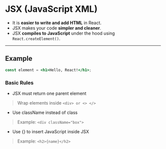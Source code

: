 # JSX (JavaScript XML)

- It is **easier to write and add HTML** in React.
- JSX makes your code **simpler and cleaner**.
- JSX **compiles to JavaScript** under the hood using `React.createElement()`.

---

## Example

```jsx
const element = <h1>Hello, React!</h1>;
```

### Basic Rules

- JSX must return one parent element
 
 > Wrap elements inside `<div> or <> </>`

- Use className instead of class
 > Example: `<div className="box">`

- Use {} to insert JavaScript inside JSX
 > Example: `<h2>{name}</h2>`

